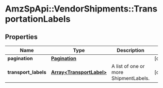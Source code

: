 # AmzSpApi::VendorShipments::TransportationLabels

## Properties
Name | Type | Description | Notes
------------ | ------------- | ------------- | -------------
**pagination** | [**Pagination**](Pagination.md) |  | [optional] 
**transport_labels** | [**Array&lt;TransportLabel&gt;**](TransportLabel.md) | A list of one or more ShipmentLabels. | [optional] 

